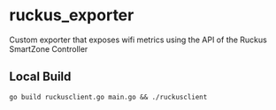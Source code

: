 # ruckus_exporter
Custom exporter that exposes wifi metrics using the API of the Ruckus SmartZone Controller

## Local Build

```go build ruckusclient.go main.go && ./ruckusclient ```

